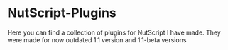 # NutScript-Plugins
Here you can find a collection of plugins for NutScript I have made. They were made for now outdated 1.1 version and 1.1-beta versions

